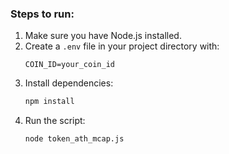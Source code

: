 ### Steps to run:
1. Make sure you have Node.js installed.
2. Create a `.env` file in your project directory with:
   ```
   COIN_ID=your_coin_id
   ```
3. Install dependencies:
   ```bash
   npm install
   ```
4. Run the script:
   ```bash
   node token_ath_mcap.js
   ```
